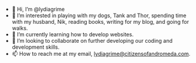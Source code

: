 - 👋 Hi, I’m @lydiagrime
- 👀 I’m interested in playing with my dogs, Tank and Thor, spending time with my husband, Nik, reading books, writing for my blog, and going for walks.
- 🌱 I’m currently learning how to develop websites.
- 💞️ I’m looking to collaborate on further developing our coding and development skills.
- 📫 How to reach me at my email, lydiagrime@citizensofandromeda.com.

<!---
lydiagrime/lydiagrime is a ✨ special ✨ repository because its `README.md` (this file) appears on your GitHub profile.
You can click the Preview link to take a look at your changes.
--->
